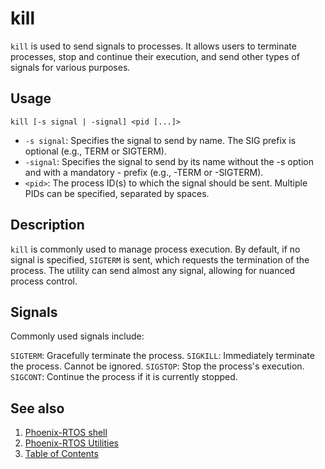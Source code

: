 # kill

`kill` is used to send signals to processes. It allows users to terminate processes, stop and continue their execution,
and send other types of signals for various purposes.

## Usage

```text
kill [-s signal | -signal] <pid [...]>
```

- `-s signal`: Specifies the signal to send by name. The SIG prefix is optional (e.g., TERM or SIGTERM).
- `-signal`: Specifies the signal to send by its name without the -s option and with a mandatory - prefix
(e.g., -TERM or -SIGTERM).
- `<pid>`: The process ID(s) to which the signal should be sent. Multiple PIDs can be specified, separated by spaces.

## Description

`kill` is commonly used to manage process execution. By default, if no signal is specified, `SIGTERM` is sent,
which requests the termination of the process. The utility can send almost any signal,
allowing for nuanced process control.

## Signals

Commonly used signals include:

`SIGTERM`: Gracefully terminate the process.
`SIGKILL`: Immediately terminate the process. Cannot be ignored.
`SIGSTOP`: Stop the process's execution.
`SIGCONT`: Continue the process if it is currently stopped.

## See also

1. [Phoenix-RTOS shell](psh.md)
2. [Phoenix-RTOS Utilities](../README.md)
3. [Table of Contents](../../README.md)
